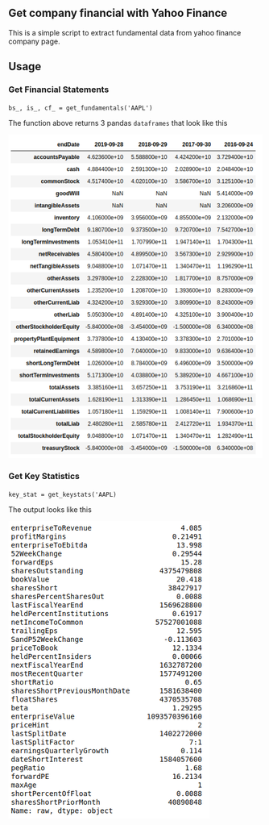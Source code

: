 ## Get company financial with Yahoo Finance

This is a simple script to extract fundamental data from yahoo finance company page.

## Usage
### Get Financial Statements
`bs_, is_, cf_ = get_fundamentals('AAPL')`

The function above returns 3 pandas `dataframes` that look like this


!['statement'](screenshot.png)


### Get Key Statistics
`key_stat = get_keystats('AAPL)`

The output looks like this


!['keystats'](screenshot2.png)
